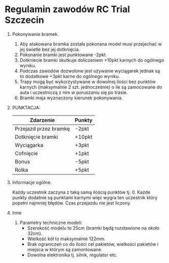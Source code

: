 # Regulamin zawodów RC Trial Szczecin

1. Pokonywanie bramek.
	1. Aby atakowana bramka została pokonana model musi przejechać w jej świetle bez jej dotknięcia.
	1. Pokonanie bramki jest punktowane -2pkt.
	1. Dotkniecie bramki skutkuje doliczeniem +10pkt karnych do ogólnego wyniku.
	1. Podczas zawodów dozwolone jest używanie wyciągarek jednak są to dodatkowe +3pkt karne do ogólnego wyniku.
	1. Trapy mogą być wykorzystywane w dowolnej ilości bez punktów karnych (maksymalnie 2 szt. jednocześnie) o ile są zamocowane do auta i uczestniczą z nim w poruszaniu się po trasie. 
	1. Bramki maja wyznaczony kierunek pokonywania.

1. PUNKTACJA:

	| Zdarzenie | Punkty |
	| --- | --- |
	| Przejazd przez bramkę | -2pkt |
	| Dotknięcie bramki | +10pkt |
	| Wyciągarka | +3pkt |
	| Cofnięcie | +1pkt |
	| Bonus | -5pkt |
	| Rolka | +5pkt |

1. Informacje ogólne.

	Każdy uczestnik zaczyna z taką samą ilością punktów tj. 0. Każde punkty dodatnie są punktami karnymi więc wygra ten uczestnik który popełni najmniej błędów. Czas przejazdu nie jest liczony.

1. Inne
	1. Parametry techniczne modeli:
		- Szerokość modelu to 25cm (bramki będą rozstawione na około 32cm).
		- Wielkość kół to maksymalnie 122mm.
		- Brak ograniczeń co do ilości cel pakietów, wielkości pakietów i miejsca w którym są zamontowane.
		- Dowolna elektronika tj. silnik, regulator etc.
